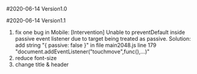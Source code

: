 #2020-06-14 Version1.0

#2020-06-14 Version1.1
1. fix one bug in Mobile: [Intervention] Unable to preventDefault inside passive event listener due to target being treated as passive.
Solution: add string "{ passive: false }" in file main2048.js line 179 "document.addEventListener("touchmove",func(),...)"
2. reduce font-size
3. change title & header